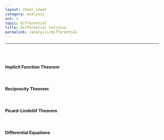 ```yaml
---
layout: cheat_sheet
category: analysis
out: 1
topic: differential
title: Differential Calculus
permalink: /analysis/differential
---
```


_____________________________________________________________________________________________________________________________________

<br/>

<br/>

#### Implicit Function Theorem

<br>

#### Reciprocity Theorem

<br>

#### Picard-Lindelöf Theorem

<br>

#### Differential Equations

<br/>
